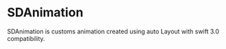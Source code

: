 # SDAnimation
SDAnimation is customs animation created using auto Layout with swift 3.0 compatibility.

